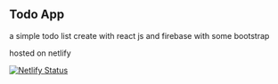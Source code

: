 ## Todo App

a simple todo list create with react js and firebase with some bootstrap

hosted on netlify

[![Netlify Status](https://api.netlify.com/api/v1/badges/04f58a15-ffa3-47ff-9241-f0a830860fae/deploy-status)](https://app.netlify.com/sites/competent-banach-2132aa/deploys)
